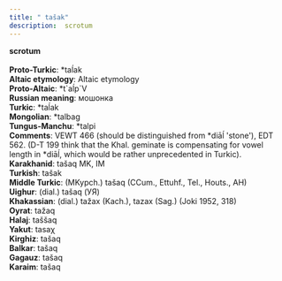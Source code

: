 ```yaml
---
title: " tašak"
description:  scrotum
---
```

<p data-pagefind-weight="0.5">
<strong> scrotum</strong><br><br>
<strong>Proto-Turkic</strong>:  *taĺak<br>
<strong>Altaic etymology</strong>:  Altaic etymology<br>
<strong> Proto-Altaic</strong>:  *t`aĺp`V<br>
<strong>Russian meaning</strong>:  мошонка<br>
<strong>Turkic</strong>:  *taĺak<br>
<strong>Mongolian</strong>:  *talbag<br>
<strong>Tungus-Manchu</strong>:  *talpi<br>
<strong>Comments</strong>:  VEWT 466 (should be distinguished from *diāĺ 'stone'), EDT 562. (D-T 199 think that the Khal. geminate is compensating for vowel length in *diāĺ, which would be rather unprecedented in Turkic).<br>
<strong>Karakhanid</strong>:  tašaq MK, IM<br>
<strong>Turkish</strong>:  tašak<br>
<strong>Middle Turkic</strong>:  (MKypch.) tašaq (CCum., Ettuhf., Tel., Houts., AH)<br>
<strong>Uighur</strong>:  (dial.) tašaq (УЯ)<br>
<strong>Khakassian</strong>:  (dial.) tažax (Kach.), tazax (Sag.) (Joki 1952, 318)<br>
<strong>Oyrat</strong>:  tažaq<br>
<strong>Halaj</strong>:  taššaq<br>
<strong>Yakut</strong>:  tasaχ<br>
<strong>Kirghiz</strong>:  tašaq<br>
<strong>Balkar</strong>:  tašaq<br>
<strong>Gagauz</strong>:  tašaq<br>
<strong>Karaim</strong>:  tašaq<br>

</p>

